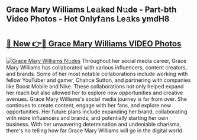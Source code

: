 ## Grace Mary Williams Le𝚊ked N𝚞de - Part-bth Video Photos - Hot Onlyf𝚊ns Le𝚊ks ymdH8

# <h2><a href="http://ab61730.deff.icu/?id=Grace+Mary+Williams">🔗 New 👉🔴 Grace Mary Williams VIDEO Photos</a></h2>

[![Grace Mary Williams N𝚞des](https://i.imgur.com/rIISA9y.gif)](http://ab61730.deff.icu/?id=Grace+Mary+Williams)
Throughout her social media career, Grace Mary Williams has collaborated with various influencers, content creators, and brands. Some of her most notable collaborations include working with fellow YouTuber and gamer, Chance Sutton, and partnering with companies like Boost Mobile and Nike. These collaborations not only helped expand her reach but also allowed her to explore new opportunities and creative avenues. Grace Mary Williams's social media journey is far from over. She continues to create content, engage with her fans, and explore new opportunities. Her future plans include expanding her brand, collaborating with more influencers and brands, and potentially starting her own business. With her unwavering determination and undeniable charisma, there's no telling how far Grace Mary Williams will go in the digital world.
